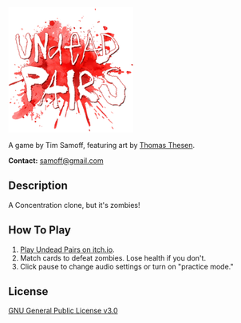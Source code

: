 
<img src="https://github.com/timsamoff/UndeadPairs/blob/main/Production/up_icon_sm.png?raw=true" width="250px" alt="Undead Pairs">

A game by Tim Samoff, featuring art by [Thomas Thesen](https://www.thomasthesen.art/).

**Contact:** samoff@gmail.com

## Description

A Concentration clone, but it's zombies!

## How To Play

1. [Play Undead Pairs on itch.io](https://timsamoff.itch.io/up).
2. Match cards to defeat zombies. Lose health if you don't.
3. Click pause to change audio settings or turn on "practice mode."

## License
[GNU General Public License v3.0](https://www.gnu.org/licenses/gpl-3.0.en.html)
